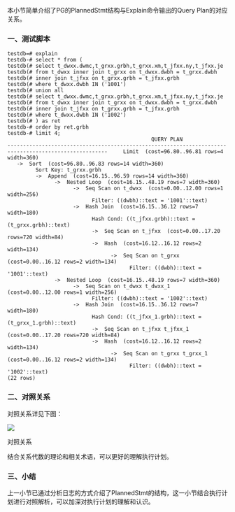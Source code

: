 本小节简单介绍了PG的PlannedStmt结构与Explain命令输出的Query Plan的对应关系。

### 一、测试脚本

    
    
    testdb=# explain 
    testdb-# select * from (
    testdb(# select t_dwxx.dwmc,t_grxx.grbh,t_grxx.xm,t_jfxx.ny,t_jfxx.je
    testdb(# from t_dwxx inner join t_grxx on t_dwxx.dwbh = t_grxx.dwbh
    testdb(# inner join t_jfxx on t_grxx.grbh = t_jfxx.grbh
    testdb(# where t_dwxx.dwbh IN ('1001')
    testdb(# union all
    testdb(# select t_dwxx.dwmc,t_grxx.grbh,t_grxx.xm,t_jfxx.ny,t_jfxx.je
    testdb(# from t_dwxx inner join t_grxx on t_dwxx.dwbh = t_grxx.dwbh
    testdb(# inner join t_jfxx on t_grxx.grbh = t_jfxx.grbh
    testdb(# where t_dwxx.dwbh IN ('1002') 
    testdb(# ) as ret
    testdb-# order by ret.grbh
    testdb-# limit 4;
                                                  QUERY PLAN                                              
    ------------------------------------------------------------------------------------------------------     Limit  (cost=96.80..96.81 rows=4 width=360)
       ->  Sort  (cost=96.80..96.83 rows=14 width=360)
             Sort Key: t_grxx.grbh
             ->  Append  (cost=16.15..96.59 rows=14 width=360)
                   ->  Nested Loop  (cost=16.15..48.19 rows=7 width=360)
                         ->  Seq Scan on t_dwxx  (cost=0.00..12.00 rows=1 width=256)
                               Filter: ((dwbh)::text = '1001'::text)
                         ->  Hash Join  (cost=16.15..36.12 rows=7 width=180)
                               Hash Cond: ((t_jfxx.grbh)::text = (t_grxx.grbh)::text)
                               ->  Seq Scan on t_jfxx  (cost=0.00..17.20 rows=720 width=84)
                               ->  Hash  (cost=16.12..16.12 rows=2 width=134)
                                     ->  Seq Scan on t_grxx  (cost=0.00..16.12 rows=2 width=134)
                                           Filter: ((dwbh)::text = '1001'::text)
                   ->  Nested Loop  (cost=16.15..48.19 rows=7 width=360)
                         ->  Seq Scan on t_dwxx t_dwxx_1  (cost=0.00..12.00 rows=1 width=256)
                               Filter: ((dwbh)::text = '1002'::text)
                         ->  Hash Join  (cost=16.15..36.12 rows=7 width=180)
                               Hash Cond: ((t_jfxx_1.grbh)::text = (t_grxx_1.grbh)::text)
                               ->  Seq Scan on t_jfxx t_jfxx_1  (cost=0.00..17.20 rows=720 width=84)
                               ->  Hash  (cost=16.12..16.12 rows=2 width=134)
                                     ->  Seq Scan on t_grxx t_grxx_1  (cost=0.00..16.12 rows=2 width=134)
                                           Filter: ((dwbh)::text = '1002'::text)
    (22 rows)
    

### 二、对照关系

对照关系详见下图：

  

![](https://upload-images.jianshu.io/upload_images/8194836-86340b104a9a8560.png)

对照关系

结合关系代数的理论和相关术语，可以更好的理解执行计划。

### 三、小结

上一小节已通过分析日志的方式介绍了PlannedStmt的结构，这一小节结合执行计划进行对照解析，可以加深对执行计划的理解和认识。

